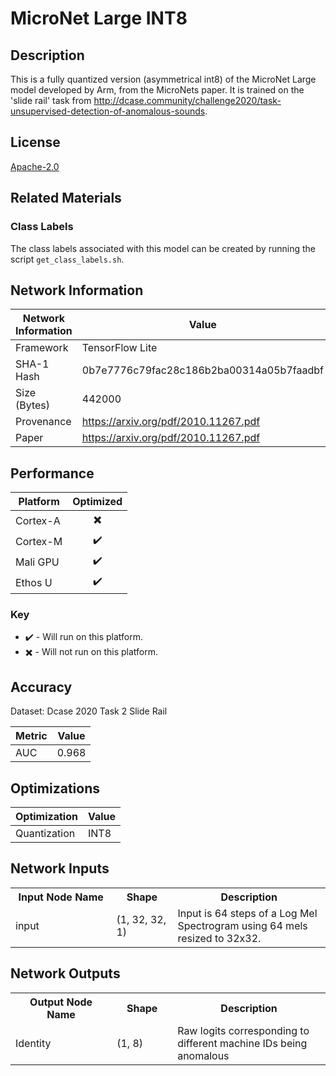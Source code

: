 # MicroNet Large INT8

## Description
This is a fully quantized version (asymmetrical int8) of the MicroNet Large model developed by Arm, from the MicroNets paper. It is trained on the 'slide rail' task from http://dcase.community/challenge2020/task-unsupervised-detection-of-anomalous-sounds.

## License
[Apache-2.0](https://spdx.org/licenses/Apache-2.0.html)

## Related Materials
### Class Labels
The class labels associated with this model can be created by running the script `get_class_labels.sh`.

## Network Information
| Network Information |  Value         |
|---------------------|----------------|
|  Framework          | TensorFlow Lite |
|  SHA-1 Hash         | 0b7e7776c79fac28c186b2ba00314a05b7faadbf |
|  Size (Bytes)       | 442000 |
|  Provenance         | https://arxiv.org/pdf/2010.11267.pdf |
|  Paper              | https://arxiv.org/pdf/2010.11267.pdf |

## Performance
| Platform | Optimized |
|----------|:---------:|
| Cortex-A |:heavy_multiplication_x:         |
| Cortex-M |:heavy_check_mark:         |
| Mali GPU |:heavy_check_mark:         |
| Ethos U  |:heavy_check_mark:         |

### Key
* :heavy_check_mark: - Will run on this platform.
* :heavy_multiplication_x: - Will not run on this platform.

## Accuracy
Dataset: Dcase 2020 Task 2 Slide Rail

| Metric | Value |
|--------|-------|
| AUC | 0.968 |

## Optimizations
| Optimization |  Value  |
|--------------|---------|
| Quantization | INT8 |

## Network Inputs
<table>
    <tr>
        <th width="200">Input Node Name</th>
        <th width="100">Shape</th>
        <th width="300">Description</th>
    </tr>
    <tr>
        <td>input</td>
        <td>(1, 32, 32, 1)</td>
        <td>Input is 64 steps of a Log Mel Spectrogram using 64 mels resized to 32x32.</td> 
    </tr>
</table>

## Network Outputs
<table>
    <tr>
        <th width="200">Output Node Name</th>
        <th width="100">Shape</th>
        <th width="300">Description</th>
    </tr>
    <tr>
        <td>Identity</td>
        <td>(1, 8)</td>
        <td>Raw logits corresponding to different machine IDs being anomalous</td> 
    </tr>
</table>
